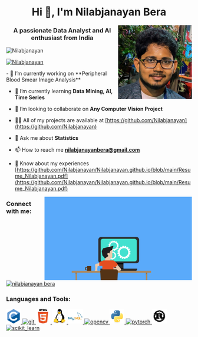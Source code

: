 <h1 align="center">Hi 👋, I'm Nilabjanayan Bera</h1>
<img align="right" alt="Coding" width=200 src="https://github.com/Nilabjanayan/Nilabjanayan.github.io/blob/main/1613381157430.jpeg">
<h3 align="center">A passionate Data Analyst and AI enthusiast from India</h3>
<p align="left"> <img src="https://komarev.com/ghpvc/?username=Nilabjanayan&label=Profile%20views&color=0e75b6&style=flat" alt="Nilabjanayan" /> </p>
<p align="left"> <a href="https://github.com/ryo-ma/github-profile-trophy"><img src="https://github-profile-trophy.vercel.app/?username=Nilabjanayan" alt="Nilabjanayan" /></a> </p>
- 🔭 I’m currently working on **Peripheral Blood Smear Image Analysis**

- 🌱 I’m currently learning **Data Mining, AI, Time Series**

- 👯 I’m looking to collaborate on **Any Computer Vision Project**

- 👨‍💻 All of my projects are available at [https://github.com/Nilabjanayan](https://github.com/Nilabjanayan)

- 💬 Ask me about **Statistics**

- 📫 How to reach me **nilabjanayanbera@gmail.com**

- 📄 Know about my experiences [https://github.com/Nilabjanayan/Nilabjanayan.github.io/blob/main/Resume_Nilabjanayan.pdf](https://github.com/Nilabjanayan/Nilabjanayan.github.io/blob/main/Resume_Nilabjanayan.pdf)
<img align="right" alt="Coding" width=400 src="https://github.com/Nilabjanayan/Nilabjanayan.github.io/blob/main/OyGx.gif">
<h3 align="left">Connect with me:</h3>
<p align="left">
<a href="https://linkedin.com/in/nilabjanayan bera" target="blank"><img align="center" src="https://raw.githubusercontent.com/rahuldkjain/github-profile-readme-generator/master/src/images/icons/Social/linked-in-alt.svg" alt="nilabjanayan bera" height="30" width="40" /></a>
</p>

<h3 align="left">Languages and Tools:</h3>
<p align="left"> <a href="https://www.cprogramming.com/" target="_blank"> <img src="https://raw.githubusercontent.com/devicons/devicon/master/icons/c/c-original.svg" alt="c" width="40" height="40"/> </a> <a href="https://git-scm.com/" target="_blank"> <img src="https://www.vectorlogo.zone/logos/git-scm/git-scm-icon.svg" alt="git" width="40" height="40"/> </a> <a href="https://www.w3.org/html/" target="_blank"> <img src="https://raw.githubusercontent.com/devicons/devicon/master/icons/html5/html5-original-wordmark.svg" alt="html5" width="40" height="40"/> </a> <a href="https://www.linux.org/" target="_blank"> <img src="https://raw.githubusercontent.com/devicons/devicon/master/icons/linux/linux-original.svg" alt="linux" width="40" height="40"/> </a> <a href="https://www.mysql.com/" target="_blank"> <img src="https://raw.githubusercontent.com/devicons/devicon/master/icons/mysql/mysql-original-wordmark.svg" alt="mysql" width="40" height="40"/> </a> <a href="https://opencv.org/" target="_blank"> <img src="https://www.vectorlogo.zone/logos/opencv/opencv-icon.svg" alt="opencv" width="40" height="40"/> </a> <a href="https://www.python.org" target="_blank"> <img src="https://raw.githubusercontent.com/devicons/devicon/master/icons/python/python-original.svg" alt="python" width="40" height="40"/> </a> <a href="https://pytorch.org/" target="_blank"> <img src="https://www.vectorlogo.zone/logos/pytorch/pytorch-icon.svg" alt="pytorch" width="40" height="40"/> </a> <a href="https://www.rust-lang.org" target="_blank"> <img src="https://raw.githubusercontent.com/devicons/devicon/master/icons/rust/rust-plain.svg" alt="rust" width="40" height="40"/> </a> <a href="https://scikit-learn.org/" target="_blank"> <img src="https://upload.wikimedia.org/wikipedia/commons/0/05/Scikit_learn_logo_small.svg" alt="scikit_learn" width="40" height="40"/> </a> </p>

